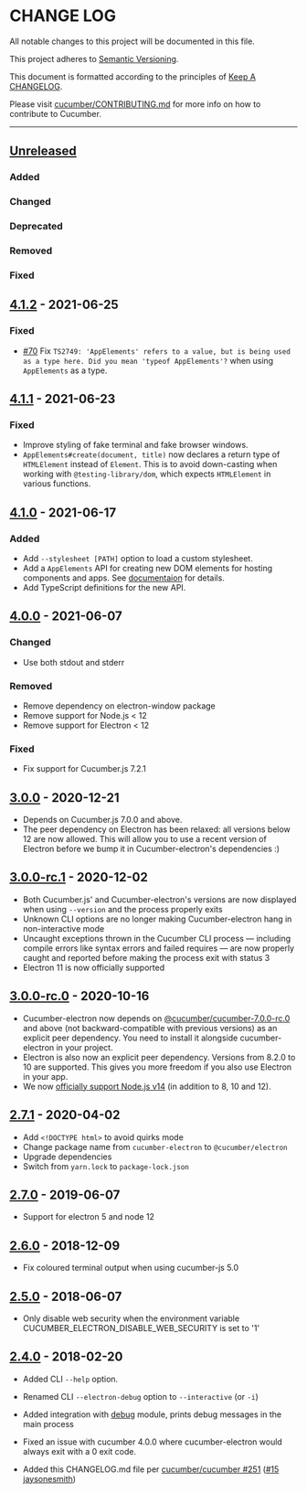 # CHANGE LOG

All notable changes to this project will be documented in this file.

This project adheres to [Semantic Versioning](http://semver.org).

This document is formatted according to the principles of [Keep A CHANGELOG](http://keepachangelog.com).

Please visit [cucumber/CONTRIBUTING.md](https://github.com/cucumber/cucumber/blob/master/CONTRIBUTING.md) for more info on how to contribute to Cucumber.

----
## [Unreleased]

### Added

### Changed

### Deprecated

### Removed

### Fixed

## [4.1.2] - 2021-06-25

### Fixed

* [#70](https://github.com/cucumber/cucumber-electron/pull/70)
  Fix `TS2749: 'AppElements' refers to a value, but is being used as a type here. Did you mean 'typeof AppElements'?`
  when using `AppElements` as a type.

## [4.1.1] - 2021-06-23

### Fixed

* Improve styling of fake terminal and fake browser windows.
* `AppElements#create(document, title)` now declares a return type of `HTMLElement` instead of `Element`.
  This is to avoid down-casting when working with `@testing-library/dom`, which expects `HTMLElement` in
  various functions.

## [4.1.0] - 2021-06-17

### Added

* Add `--stylesheet [PATH]` option to load a custom stylesheet.
* Add a `AppElements` API for creating new DOM elements for hosting components and apps. See [documentaion](README.md#app-elements) for details. 
* Add TypeScript definitions for the new API.

## [4.0.0] - 2021-06-07

### Changed

* Use both stdout and stderr

### Removed

* Remove dependency on electron-window package
* Remove support for Node.js < 12
* Remove support for Electron < 12

### Fixed

* Fix support for Cucumber.js 7.2.1

## [3.0.0] - 2020-12-21

* Depends on Cucumber.js 7.0.0 and above.
* The peer dependency on Electron has been relaxed: all versions below 12 are now allowed. This will allow you to use a recent version of Electron before we bump it in Cucumber-electron's dependencies :)

## [3.0.0-rc.1] - 2020-12-02

* Both Cucumber.js' and Cucumber-electron's versions are now displayed when using `--version` and the process properly exits
* Unknown CLI options are no longer making Cucumber-electron hang in non-interactive mode
* Uncaught exceptions thrown in the Cucumber CLI process — including compile errors like syntax errors and failed requires — are now properly caught and reported before making the process exit with status 3
* Electron 11 is now officially supported

## [3.0.0-rc.0] - 2020-10-16

* Cucumber-electron now depends on [@cucumber/cucumber-7.0.0-rc.0](https://www.npmjs.com/package/@cucumber/cucumber) and above (not backward-compatible with previous versions) as an explicit peer dependency. You need to install it alongside cucumber-electron in your project.
* Electron is also now an explicit peer dependency. Versions from 8.2.0 to 10 are supported. This gives you more freedom if you also use Electron in your app.
* We now [officially support Node.js v14](https://github.com/cucumber/cucumber-electron/actions?query=workflow%3Abuild) (in addition to 8, 10 and 12).

## [2.7.1] - 2020-04-02

* Add `<!DOCTYPE html>` to avoid quirks mode
* Change package name from `cucumber-electron` to `@cucumber/electron`
* Upgrade dependencies
* Switch from `yarn.lock` to `package-lock.json`

## [2.7.0] - 2019-06-07

* Support for electron 5 and node 12

## [2.6.0] - 2018-12-09

* Fix coloured terminal output when using cucumber-js 5.0

## [2.5.0] - 2018-06-07

* Only disable web security when the environment variable CUCUMBER_ELECTRON_DISABLE_WEB_SECURITY is set to '1'

## [2.4.0] - 2018-02-20

* Added CLI `--help` option.

* Renamed CLI `--electron-debug` option to `--interactive` (or `-i`)

* Added integration with [debug](https://github.com/visionmedia/debug) module, prints debug messages in the main process

* Fixed an issue with cucumber 4.0.0 where cucumber-electron would always exit with a 0 exit code.

* Added this CHANGELOG.md file per [cucumber/cucumber #251](https://github.com/cucumber/cucumber/issues/251) ([#15](https://github.com/cucumber/cucumber-electron/pull/15) [jaysonesmith](https://github.com/jaysonesmith))

<!-- Releases -->
[Unreleased]:  https://github.com/cucumber/cucumber-electron/compare/v4.1.2...main
[4.1.2]:       https://github.com/cucumber/cucumber-electron/compare/v4.1.1...v4.1.2
[4.1.1]:       https://github.com/cucumber/cucumber-electron/compare/v4.1.0...v4.1.1
[4.1.0]:       https://github.com/cucumber/cucumber-electron/compare/v4.0.0...v4.1.0
[4.0.0]:       https://github.com/cucumber/cucumber-electron/compare/v3.0.0...v4.0.0
[3.0.0]:       https://github.com/cucumber/cucumber-electron/compare/v3.0.0-rc.1...v3.0.0
[3.0.0-rc.1]:  https://github.com/cucumber/cucumber-electron/compare/v3.0.0-rc.0...v3.0.0-rc.1
[3.0.0-rc.0]:  https://github.com/cucumber/cucumber-electron/compare/v2.7.1...v3.0.0-rc.0
[2.7.1]:       https://github.com/cucumber/cucumber-electron/compare/v2.7.0...v2.7.1
[2.7.0]:       https://github.com/cucumber/cucumber-electron/compare/v2.6.0...v2.7.0
[2.6.0]:       https://github.com/cucumber/cucumber-electron/compare/v2.5.0...v2.6.0
[2.5.0]:       https://github.com/cucumber/cucumber-electron/compare/v2.4.0...v2.5.0
[2.4.0]:       https://github.com/cucumber/cucumber-electron/releases/tag/v2.4.0

<!-- Contributors -->
[artemave]:       https://github.com/artemave
[aslakhellesoy]:  https://github.com/aslakhellesoy
[jaysonesmith]:   https://github.com/jaysonesmith
[jbpros]:         https://github.com/jbpros
[joshski]:        https://github.com/joshski
[romaingweb]:     https://github.com/romaingweb
